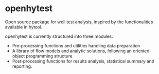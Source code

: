 # openhytest
Open source package for well test analysis, inspired by the functionalities available in hytool.

openhytest is currently structured into three modules:
- Pre-processing functions and utilities handling data preparation
- A library of flow models and analytic solutions, following an oriented-object programming structure
- Post-processing functions for results analysis, statistical summary and reporting.
